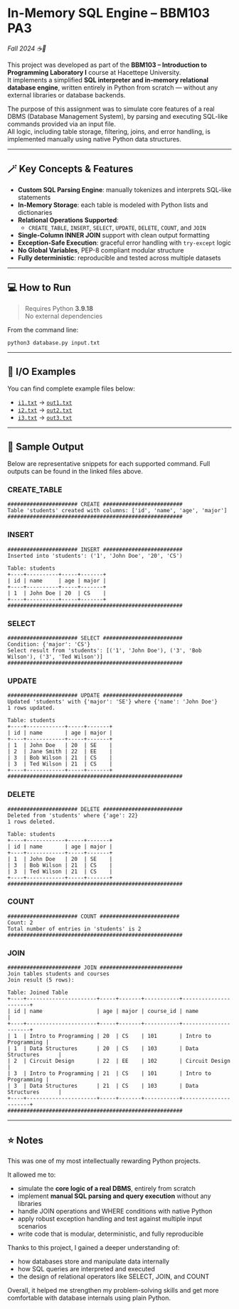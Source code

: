 # In-Memory SQL Engine – BBM103 PA3

*Fall 2024 ☕🍂*

This project was developed as part of the **BBM103 – Introduction to Programming Laboratory I** course at Hacettepe University.  
It implements a simplified **SQL interpreter and in-memory relational database engine**, written entirely in Python from scratch — without any external libraries or database backends.

The purpose of this assignment was to simulate core features of a real DBMS (Database Management System), by parsing and executing SQL-like commands provided via an input file.  
All logic, including table storage, filtering, joins, and error handling, is implemented manually using native Python data structures.

---

## 🪄  Key Concepts & Features

- **Custom SQL Parsing Engine**: manually tokenizes and interprets SQL-like statements
- **In-Memory Storage**: each table is modeled with Python lists and dictionaries
- **Relational Operations Supported**:
  - `CREATE_TABLE`, `INSERT`, `SELECT`, `UPDATE`, `DELETE`, `COUNT`, and `JOIN`
- **Single-Column INNER JOIN** support with clean output formatting
- **Exception-Safe Execution**: graceful error handling with `try-except` logic
- **No Global Variables**, PEP-8 compliant modular structure
- **Fully deterministic**: reproducible and tested across multiple datasets

---

## 💻 How to Run

> Requires Python **3.9.18**  
> No external dependencies

From the command line:
```bash
python3 database.py input.txt
```

---

## 📂 I/O Examples

You can find complete example files below:

- [`i1.txt`](./i1.txt) → [`out1.txt`](./out1.txt)
- [`i2.txt`](./i2.txt) → [`out2.txt`](./out2.txt)
- [`i3.txt`](./i3.txt) → [`out3.txt`](./out3.txt)


---

## 🧾 Sample Output
Below are representative snippets for each supported command.
Full outputs can be found in the linked files above.
### CREATE_TABLE
```
###################### CREATE #########################
Table 'students' created with columns: ['id', 'name', 'age', 'major']
#######################################################
```
### INSERT
```
###################### INSERT #########################
Inserted into 'students': ('1', 'John Doe', '20', 'CS')

Table: students
+----+----------+-----+-------+
| id | name     | age | major |
+----+----------+-----+-------+
| 1  | John Doe | 20  | CS    |
+----+----------+-----+-------+
#######################################################
```
### SELECT
```
###################### SELECT #########################
Condition: {'major': 'CS'}
Select result from 'students': [('1', 'John Doe'), ('3', 'Bob Wilson'), ('3', 'Ted Wilson')]
#######################################################
```
### UPDATE
```
###################### UPDATE #########################
Updated 'students' with {'major': 'SE'} where {'name': 'John Doe'}
1 rows updated.

Table: students
+----+------------+-----+-------+
| id | name       | age | major |
+----+------------+-----+-------+
| 1  | John Doe   | 20  | SE    |
| 2  | Jane Smith | 22  | EE    |
| 3  | Bob Wilson | 21  | CS    |
| 3  | Ted Wilson | 21  | CS    |
+----+------------+-----+-------+
#######################################################
```
### DELETE
```
###################### DELETE #########################
Deleted from 'students' where {'age': 22}
1 rows deleted.

Table: students
+----+------------+-----+-------+
| id | name       | age | major |
+----+------------+-----+-------+
| 1  | John Doe   | 20  | SE    |
| 3  | Bob Wilson | 21  | CS    |
| 3  | Ted Wilson | 21  | CS    |
+----+------------+-----+-------+
#######################################################
```
### COUNT
```
###################### COUNT #########################
Count: 2
Total number of entries in 'students' is 2
#######################################################
```
### JOIN
```
####################### JOIN ##########################
Join tables students and courses
Join result (5 rows):

Table: Joined Table
+----+----------------------+-----+-------+-----------+----------------------+
| id | name                 | age | major | course_id | name                 |
+----+----------------------+-----+-------+-----------+----------------------+
| 1  | Intro to Programming | 20  | CS    | 101       | Intro to Programming |
| 1  | Data Structures      | 20  | CS    | 103       | Data Structures      |
| 2  | Circuit Design       | 22  | EE    | 102       | Circuit Design       |
| 3  | Intro to Programming | 21  | CS    | 101       | Intro to Programming |
| 3  | Data Structures      | 21  | CS    | 103       | Data Structures      |
+----+----------------------+-----+-------+-----------+----------------------+
#######################################################
```
---
## ⭐ Notes

This was one of my most intellectually rewarding Python projects.

It allowed me to:
- simulate the **core logic of a real DBMS**, entirely from scratch  
- implement **manual SQL parsing and query execution** without any libraries  
- handle JOIN operations and WHERE conditions with native Python  
- apply robust exception handling and test against multiple input scenarios  
- write code that is modular, deterministic, and fully reproducible

Thanks to this project, I gained a deeper understanding of:
- how databases store and manipulate data internally  
- how SQL queries are interpreted and executed  
- the design of relational operators like SELECT, JOIN, and COUNT  

Overall, it helped me strengthen my problem-solving skills and get more comfortable with database internals using plain Python.
